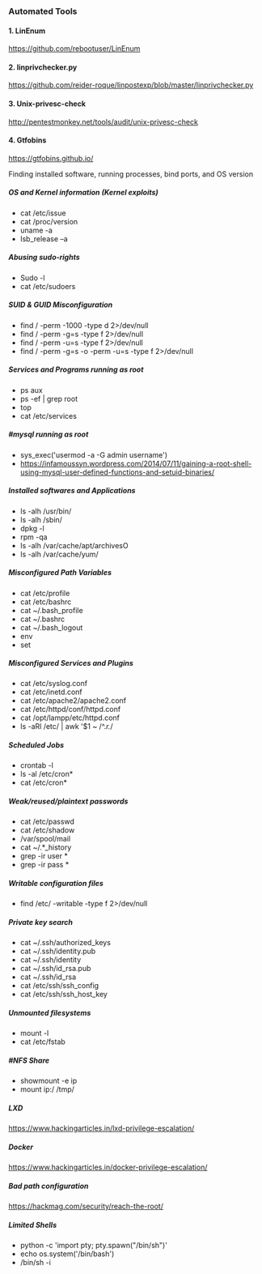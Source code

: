 






### Automated  Tools
#### 1.	 LinEnum
https://github.com/rebootuser/LinEnum
#### 2.	linprivchecker.py 
https://github.com/reider-roque/linpostexp/blob/master/linprivchecker.py
#### 3.	Unix-privesc-check
http://pentestmonkey.net/tools/audit/unix-privesc-check
#### 4.	Gtfobins
https://gtfobins.github.io/



Finding installed software, running processes, bind ports, and OS version
##### OS and Kernel information (Kernel exploits)
- cat /etc/issue
- cat /proc/version
- uname -a
- lsb_release –a


##### Abusing sudo-rights
- Sudo -l
- cat /etc/sudoers

##### SUID & GUID  Misconfiguration
- find / -perm -1000 -type d 2>/dev/null
- find / -perm -g=s -type f 2>/dev/null
- find / -perm -u=s -type f 2>/dev/null 
- find / -perm -g=s -o -perm -u=s -type f 2>/dev/null 

##### Services and Programs running as root
- ps aux
- ps -ef | grep root
- top
- cat /etc/services
##### #mysql running as root
- sys_exec('usermod -a -G admin username')
- https://infamoussyn.wordpress.com/2014/07/11/gaining-a-root-shell-using-mysql-user-defined-functions-and-setuid-binaries/


##### Installed softwares and Applications
- ls -alh /usr/bin/
- ls -alh /sbin/
- dpkg -l
- rpm -qa
- ls -alh /var/cache/apt/archivesO
- ls -alh /var/cache/yum/


##### Misconfigured Path Variables
- cat /etc/profile
- cat /etc/bashrc
- cat ~/.bash_profile
- cat ~/.bashrc
- cat ~/.bash_logout
- env
- set

##### Misconfigured Services and Plugins
- cat /etc/syslog.conf
- cat /etc/inetd.conf
- cat /etc/apache2/apache2.conf
- cat /etc/httpd/conf/httpd.conf
- cat /opt/lampp/etc/httpd.conf
- ls -aRl /etc/ | awk '$1 ~ /^.*r.*/

##### Scheduled Jobs
- crontab -l
- ls -al /etc/cron*
- cat /etc/cron*

##### Weak/reused/plaintext passwords
- cat /etc/passwd
- cat /etc/shadow
- /var/spool/mail
- cat ~/.*_history
- grep -ir user *
- grep -ir pass *

##### Writable configuration files
- find /etc/ -writable -type f 2>/dev/null

##### Private key search
- cat ~/.ssh/authorized_keys
- cat ~/.ssh/identity.pub
- cat ~/.ssh/identity
- cat ~/.ssh/id_rsa.pub
- cat ~/.ssh/id_rsa
- cat /etc/ssh/ssh_config
- cat /etc/ssh/ssh_host_key

##### Unmounted filesystems
- mount -l
- cat /etc/fstab
##### #NFS Share
- showmount -e ip
- mount ip:/ /tmp/

##### LXD 

https://www.hackingarticles.in/lxd-privilege-escalation/
	
##### Docker

https://www.hackingarticles.in/docker-privilege-escalation/

##### Bad path configuration

https://hackmag.com/security/reach-the-root/

##### Limited Shells
- python -c 'import pty; pty.spawn("/bin/sh")'
- echo os.system('/bin/bash')
- /bin/sh -i
